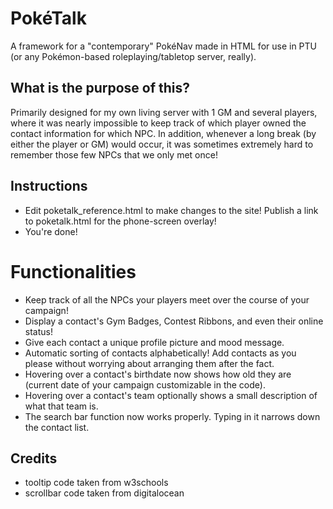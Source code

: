 # PokéTalk
A framework for a "contemporary" PokéNav made in HTML for use in PTU (or any Pokémon-based roleplaying/tabletop server, really).

## What is the purpose of this?
Primarily designed for my own living server with 1 GM and several players, where it was nearly impossible to keep track of which player owned the contact information for which NPC. In addition, whenever a long break (by either the player or GM) would occur, it was sometimes extremely hard to remember those few NPCs that we only met once!

## Instructions
* Edit poketalk_reference.html to make changes to the site! Publish a link to poketalk.html for the phone-screen overlay!
* You're done!

# Functionalities
* Keep track of all the NPCs your players meet over the course of your campaign!
* Display a contact's Gym Badges, Contest Ribbons, and even their online status!
* Give each contact a unique profile picture and mood message.
* Automatic sorting of contacts alphabetically! Add contacts as you please without worrying about arranging them after the fact.
* Hovering over a contact's birthdate now shows how old they are (current date of your campaign customizable in the code).
* Hovering over a contact's team optionally shows a small description of what that team is.
* The search bar function now works properly. Typing in it narrows down the contact list.

## Credits
* tooltip code taken from w3schools
* scrollbar code taken from digitalocean
